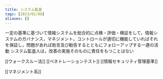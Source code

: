 ```yaml
---
title: システム監査
tags: [2023/02/08]
aliases: []
---
```


一定の基準に基づいて情報システムを総合的に点検・評価・検証をして，情報システムのガバナンス，マネジメント，コントロールが適切に機能していればそれを保証し，問題があれば助言及び勧告するとともにフォローアップする一連の活動
システム監査人は，改善の実施そのものに責任をもつことはない

[[ウォークスルー法]]
[[ペネトレーションテスト]]
[[情報セキュリティ管理基準]]

[[マネジメント系]]